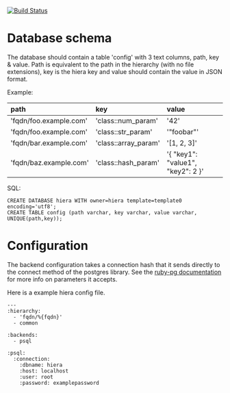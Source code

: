 [![Build Status](https://travis-ci.org/mcourtois/hiera-psql.png)](https://travis-ci.org/mcourtois/hiera-psql)

Database schema
===============

The database should contain a table 'config' with 3 text columns, path, key & value.
Path is equivalent to the path in the hierarchy (with no file extensions), key is the hiera key and
value should contain the value in JSON format.

Example:

| path                   | key                  | value                   |
|:-----------------------|:---------------------|:------------------------|
| 'fqdn/foo.example.com' | 'class::num_param'   | '42'
| 'fqdn/foo.example.com' | 'class::str_param'   | '"foobar"'
| 'fqdn/bar.example.com' | 'class::array_param' | '[1, 2, 3]'
| 'fqdn/baz.example.com' | 'class::hash_param'  | '{ "key1": "value1", "key2": 2 }'

SQL:

    CREATE DATABASE hiera WITH owner=hiera template=template0 encoding='utf8';
    CREATE TABLE config (path varchar, key varchar, value varchar, UNIQUE(path,key));

Configuration
=============

The backend configuration takes a connection hash that it sends directly to the connect method of the postgres library. See the [ruby-pg documentation](http://deveiate.org/code/pg/PG/Connection.html#method-c-new) for more info on parameters it accepts.

Here is a example hiera config file.

    ---
    :hierarchy:
      - 'fqdn/%{fqdn}'
      - common
    
    :backends:
      - psql
    
    :psql:
      :connection:
        :dbname: hiera
        :host: localhost
        :user: root
        :password: examplepassword
